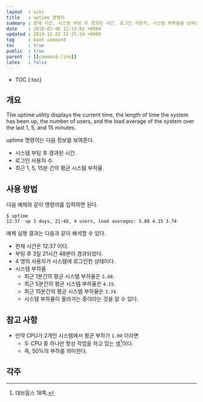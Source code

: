 ```yaml
---
layout  : wiki
title   : uptime 명령어
summary : 현재 시간, 시스템 부팅 후 경과된 시간, 로그인 사용자, 시스템 부하율을 보여준다.
date    : 2018-02-06 12:33:02 +0900
updated : 2019-12-22 22:25:24 +0900
tag     : bash command
toc     : true
public  : true
parent  : [[command-line]]
latex   : false
---
```

* TOC
{:toc}

## 개요

>
The uptime utility displays the current time,
the length of time the system has been up, the number of users,
and the load average of the system over the last 1, 5, and 15 minutes.

uptime 명령어는 다음 정보를 보여준다.

* 시스템 부팅 후 경과된 시간.
* 로그인 사용자 수.
* 최근 1, 5, 15분 간의 평균 시스템 부하율.

## 사용 방법

다음 예제와 같이 명령어를 입력하면 된다.

```
$ uptime
12:37  up 3 days, 21:48, 4 users, load averages: 5.88 4.15 3.74
```

예제 실행 결과는 다음과 같이 해석할 수 있다.

* 현재 시간은 12:37 이다.
* 부팅 후 3일 21시간 48분이 경과되었다.
* 4 명의 사용자가 시스템에 로그인한 상태이다.
* 시스템 부하율
    * 최근 1분간의 평균 시스템 부하율은 `5.88`.
    * 최근 5분간의 평균 시스템 부하율은 `4.15`.
    * 최근 15분간의 평균 시스템 부하율은 `3.74`.
    * 시스템 부하율이 올라가는 중이라는 것을 알 수 있다.

## 참고 사항

* 만약 CPU가 2개인 시스템에서 평균 부하가 `1.00` 이라면
    * 두 CPU 중 하나만 항상 작업을 하고 있는 셈[^1]이다.
    * 즉, 50%의 부하를 의미한다.

## 각주

[^1]: 데브옵스 18쪽.

